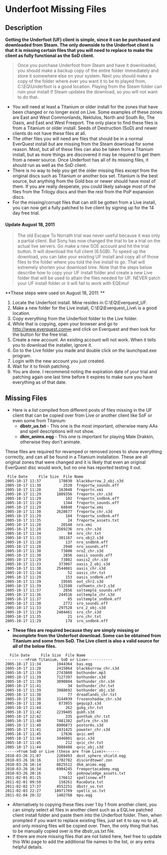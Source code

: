 # Underfoot Missing Files

## Description

**Getting the Underfoot (UF) client is simple, since it can be purchased and downloaded from Steam. The only downside to the Underfoot client is that it is missing certain files that you will need to replace to make the client as fully functional as the SoD client.**

> Once you purchase Underfoot from Steam and have it downloaded, you should make a backup copy of the entire folder immediately and store it somewhere else on your system. Next you should make a copy of the folder where ever you want it to be to played from, C:\EQ\Underfoot is a good location. Playing from the Steam folder can ruin your install if Steam updates the download, so you will not want to do that.

* You will need at least a Titanium or older install for the zones that have been changed or no longer exist on Live. Some examples of these zones are East and West Commonlands, Nektulos, North and South Ro, The Oasis, and East and West Freeport. The only place to find these files is from a Titanium or older install. Seeds of Destruction (SoD) and newer clients do not have these files at all. 
* The other files you will need are files that should be in a normal EverQuest install but are missing from the Steam download for some reason. Most, but all of these files can also be taken from a Titanium install, but as more things are discovered it may be required to get them from a newer source. Once Underfoot has all of its missing files, it should run as well as the SoD client.
* There is no way to help you get the older missing files except from the original discs such as Titanium or another box set. Titanium is the best source, but anything from the Gold box or newer should have most of them. If you are really desperate, you could likely salvage most of the files from the Trilogy discs and then the rest from the PoP expansion discs.
* For the missing/corrupt files that can still be gotten from a Live install, you can now get a fully patched to live client by signing up for the 14 day free trial. 

#### Update August 18, 2011 <a href="ac_update-august-18-2011" id="ac_update-august-18-2011"></a>

> The old Escape To Norrath trial was never useful because it was only a partial client. But Sony has now changed the trial to be a trial on the actual live servers. Go make a new SOE account and hit the trial button. It will download the full client (6.5GB). To speed up the download, you can take your existing UF install and copy all of those files to the folder where you told the live install to go. That will extremely shorten your download time. Note that the steps below describe how to copy your UF install folder and create a new Live folder that will be used to attain the files needed for UF. NEVER patch your UF install folder or it will fail to work with EQEmu!

**These steps were used on August 18, 2011: **

1. Locate the Underfoot install. Mine resides in C:\EQ\Everquest_UF\.
2. Make a new folder for the Live install, C:\EQ\Everquest_Live\ is a good location.
3. Copy everything from the Underfoot folder to the Live folder.
4. While that is copying, open your browser and go to http://www.everquest.com∞ and click on Everquest and then look for the button for the free trial.
5. Create a new account. An existing account will not work. When it tells you to download the installer, ignore it.
6. Go to the Live folder you made and double click on the launchpad.exe program.
7. Login with the new account you just created.
8. Wait for it to finish patching.
9. You are done. I recommend noting the expiration date of your trial and patching again one last time before it expires to make sure you have everything as of that date.

## **Missing Files**

* Here is a list compiled from different posts of files missing in the UF client that can be copied over from Live or another client like SoF or even some from Titanium:
  * **dbstr_us.txt** - This one is the most important, otherwise many AAs and spell descriptions will not show.
  * **dkm_anims.eqg** - This one is important for playing Male Drakkin, otherwise they don't animate.

These files are required for revamped or removed zones to show everything correctly, and can all be found in a Titanium installation. These are all original zones that were changed and it is likely that even an original EverQuest disc would work, but no one has reported testing it out.

```
 File Date     File Size  File Name
2005-10-17 11:37        178030  blackburrow_2_obj.s3d
2005-10-17 11:30          2520  freportw_sounds.eff
2005-10-17 11:28        163048  freportn.xmi
2005-10-17 11:29       1809356  freportn_chr.s3d
2005-10-17 11:29           102  freportn_sndbnk.eff
2005-10-17 11:29          1344  freportn_sounds.eff
2005-10-17 11:29         68840  freportw.xmi
2005-10-17 11:30       2628677  freportw_chr.s3d
2005-10-17 11:29           184  freportw_sndbnk.eff
2005-10-17 11:35            24  freportw_assets.txt
2005-10-17 11:28         26548  nro.xmi
2005-10-17 11:28       2569236  nro_chr.s3d
2005-10-17 11:34            84  nro_chr.txt
2005-10-17 11:33        301167  nro_obj2.s3d
2005-10-17 11:28           137  nro_sndbnk.eff
2005-10-17 11:28          2940  nro_sounds.eff
2005-10-17 11:30         73800  nro2_chr.s3d
2005-10-17 11:30          2856  oasis_sounds.eff
2005-10-17 11:29         73802  oasis2_chr.s3d
2005-10-17 11:33        373067  oasis_2_obj.s3d
2005-10-17 11:30       2544081  oasis_chr.s3d
2005-10-17 11:34            52  oasis_chr.txt
2005-10-17 11:29           153  oasis_sndbnk.eff
2005-10-17 11:39         19505  oot_chr2.s3d
2005-10-17 11:39        512580  rathemtn_chr2.s3d
2005-10-17 11:37          2856  soltemple_sounds.eff
2005-10-17 11:36        244516  soltemple_chr.s3d
2005-10-17 11:37            85  soltemple_sndbnk.eff
2005-10-17 11:30          2772  sro_sounds.eff
2005-10-17 11:33        297528  sro_2_obj.s3d
2005-10-17 11:29       2484461  sro_chr.s3d
2005-10-17 11:35            21  sro_chr.txt
2005-10-17 11:29           178  sro_sndbnk.eff
```

* **These files are required because they are simply missing or incomplete from the Underfoot download. Some can be obtained from Titanium and some from SoD. The Live client is also a valid source for all of the below files.**

```
  File Date     File Size  File Name
--------->From Titanium, SoD or Live<-----------
2005-10-17 11:34       1944364  bas.eqg
2005-10-17 11:28       2415064  blackburrow_chr.s3d
2005-10-17 11:39       2743860  bothunder.mp3
2005-10-17 11:39       7127397  bothunder.s3d
2005-10-17 11:39       3090804  bothunder_chr.s3d
2005-10-17 11:41            34  bothunder_chr.txt
2005-10-17 11:39       3988692  bothunder_obj.s3d
2005-10-17 11:38            77  dreadlands_chr.txt
2005-10-17 11:38       3144939  frozenshadow_chr.s3d
2005-10-17 11:30        873955  gequip3.s3d
2005-10-17 11:44           262  gukg_chr.txt
2005-10-17 11:42       2239485  gukh.s3d
2005-10-17 12:42           335  gunthak_chr.txt
2005-10-17 11:40       7481382  pofire_chr.s3d
2005-10-17 11:40       8906873  postorms.s3d
2005-10-17 11:41       2431425  powater_chr.s3d
2005-10-17 11:45         17836  qvic.emt
2005-10-17 11:44       3446081  qvic.s3d
2005-10-17 11:45           212  qvic_chr.txt
2005-10-17 11:44       3088488  qvic_obj.s3d
----->From SoD or Live (these are from Live)<------
2010-03-26 21:07       2269493  dest_sphere_shield.eqg
2010-03-26 16:16       1702782  discordtower.zon
2010-03-26 16:14       8825512  dkm_anims.eqg
2010-03-26 16:34       6904245  freeportacademy.eqg
2010-03-26 20:16            55  poknowledge_assets.txt
2011-02-01 01:15        176612  spellsnew.eff
2011-02-01 09:50        158261  RaceData.txt
2011-02-02 17:37       4552251  dbstr_us.txt
2011-02-03 22:27      18971769  spells_us.txt
2011-02-04 20:32       1402768  mpu.eqg
```

* Alternatively to copying these files over 1 by 1 from another client, you can simply select all files in another client such as a EQLive patched client install folder and paste them into the Underfoot folder. Then, when prompted if you want to replace existing files, just set it to say no to all, and only missing files will be copied over. Then, the only thing that has to be manually copied over is the dbstr_us.txt file.
* If there are more missing files that are not listed here, feel free to update this Wiki page to add the additional file names to the list, or any extra helpful details.
